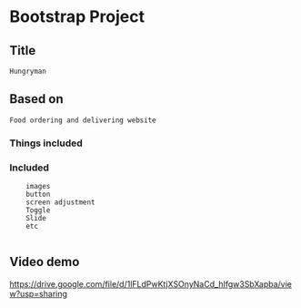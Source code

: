 
# Bootstrap Project
## Title
```Hungryman```
## Based on
```Food ordering and delivering website```
### Things included
### Included
``` navbar
    images
    button
    screen adjustment 
    Toggle
    Slide
    etc
    
 ```
 ## Video demo
 https://drive.google.com/file/d/1lFLdPwKtjXSOnyNaCd_hIfgw3SbXapba/view?usp=sharing
 
 
